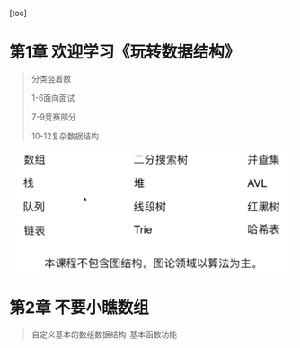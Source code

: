 [toc]

# 第1章  欢迎学习《玩转数据结构》



>分类竖着数
>
>1-6面向面试
>
>7-9竞赛部分
>
> 10-12复杂数据结构

![image-20200223205535273](玩转数据结构-笔记03.assets/image-20200223205535273.png)

# 第2章 不要小瞧数组

>自定义基本的数组数据结构-基本函数功能
>
>

